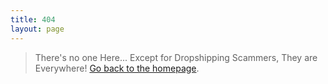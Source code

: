 ```yaml
---
title: 404
layout: page
---
```


> There's no one Here... Except for Dropshipping Scammers, They are Everywhere! [Go back to the homepage]({{site.baseurl}}/).